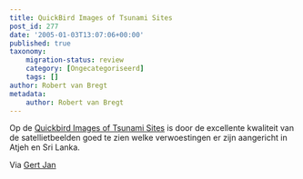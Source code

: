 ```yaml
---
title: QuickBird Images of Tsunami Sites
post_id: 277
date: '2005-01-03T13:07:06+00:00'
published: true
taxonomy:
    migration-status: review
    category: [Ongecategoriseerd]
    tags: []
author: Robert van Bregt
metadata:
    author: Robert van Bregt
---
```

Op de [Quickbird Images of Tsunami Sites](http://www.digitalglobe.com/tsunami_gallery.html) is door de excellente kwaliteit van de satellietbeelden goed te zien welke verwoestingen er zijn aangericht in Atjeh en Sri Lanka.

Via [Gert Jan](http://gertjan.kole.info/pivot/entry.php?id=833)